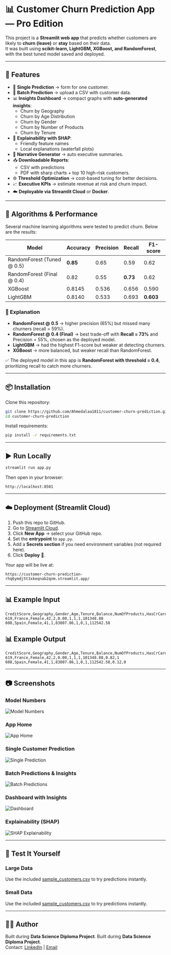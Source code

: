 # 📊 Customer Churn Prediction App — Pro Edition

This project is a **Streamlit web app** that predicts whether customers are likely to **churn (leave)** or **stay** based on their data.  
It was built using **scikit-learn, LightGBM, XGBoost, and RandomForest**, with the best tuned model saved and deployed.

---

## 🚀 Features
- 👤 **Single Prediction** → form for one customer.  
- 📂 **Batch Prediction** → upload a CSV with customer data.  
- 📊 **Insights Dashboard** → compact graphs with **auto-generated insights**:  
  - Churn by Geography  
  - Churn by Age Distribution  
  - Churn by Gender  
  - Churn by Number of Products  
  - Churn by Tenure  
- 🔮 **Explainability with SHAP**:  
  - Friendly feature names  
  - Local explanations (waterfall plots)  
- 📖 **Narrative Generator** → auto executive summaries.  
- 📥 **Downloadable Reports**:  
  - CSV with predictions  
  - PDF with sharp charts + top 10 high-risk customers.  
- ⚙️ **Threshold Optimization** → cost-based tuning for better decisions.  
- 📈 **Executive KPIs** → estimate revenue at risk and churn impact.  
- ☁️ **Deployable via Streamlit Cloud** or **Docker**.  

---

## 🧠 Algorithms & Performance

Several machine learning algorithms were tested to predict churn. Below are the results:

| Model                        | Accuracy | Precision | Recall | F1-score |
|-------------------------------|----------|-----------|--------|----------|
| RandomForest (Tuned @ 0.5)    | **0.85** | 0.65      | 0.59   | 0.62 |
| RandomForest (Final @ 0.4)    | 0.82     | 0.55      | **0.73** | 0.62 |
| XGBoost                       | 0.8145   | 0.536     | 0.656  | 0.590 |
| LightGBM                      | 0.8140   | 0.533     | 0.693  | **0.603** |

### 📌 Explanation
- **RandomForest @ 0.5** → higher precision (65%) but missed many churners (recall = 59%).  
- **RandomForest @ 0.4 (Final)** → best trade-off with **Recall = 73%** and Precision = 55%, chosen as the deployed model.  
- **LightGBM** → had the highest F1-score but weaker at detecting churners.  
- **XGBoost** → more balanced, but weaker recall than RandomForest.  

✅ The deployed model in this app is **RandomForest with threshold = 0.4**, prioritizing recall to catch more churners.

---

## 📦 Installation

Clone this repository:
```bash
git clone https://github.com/Ahmedalaa1811/customer-churn-prediction.git
cd customer-churn-prediction
```

Install requirements:
```bash
pip install -r requirements.txt
```

---

## ▶️ Run Locally
```bash
streamlit run app.py
```

Then open in your browser:
```
http://localhost:8501
```

---

## ☁️ Deployment (Streamlit Cloud)

1. Push this repo to GitHub.  
2. Go to [Streamlit Cloud](https://share.streamlit.io).  
3. Click **New App** → select your GitHub repo.  
4. Set the **entrypoint** to `app.py`.  
5. Add a **Secrets section** if you need environment variables (not required here).  
6. Click **Deploy** 🚀.  

Your app will be live at:  
```
https://customer-churn-prediction-rhq6ymdj5t3xkeqnab2qnm.streamlit.app/
```

---

## 📊 Example Input
```csv
CreditScore,Geography,Gender,Age,Tenure,Balance,NumOfProducts,HasCrCard,IsActiveMember,EstimatedSalary
619,France,Female,42,2,0.00,1,1,1,101348.88
608,Spain,Female,41,1,83807.86,1,0,1,112542.58
```

## 📊 Example Output
```csv
CreditScore,Geography,Gender,Age,Tenure,Balance,NumOfProducts,HasCrCard,IsActiveMember,EstimatedSalary,Churn_Probability,Churn_Prediction
619,France,Female,42,2,0.00,1,1,1,101348.88,0.82,1
608,Spain,Female,41,1,83807.86,1,0,1,112542.58,0.12,0
```

---

## 📷 Screenshots
### Model Numbers  
![Model Numbers](screenshots/model_performance_comparison.png)

### App Home  
![App Home](screenshots/app_home.png)

### Single Customer Prediction  
![Single Prediction](screenshots/single_prediction.png)

### Batch Predictions & Insights  
![Batch Predictions](screenshots/file_predictions.png)

### Dashboard with Insights  
![Dashboard](screenshots/dashboard.png)

### Explainability (SHAP)  
![SHAP Explainability](screenshots/shap_explainability.png)


---

## 🧪 Test It Yourself
### Large Data
Use the included [sample_customers.csv](data/churn_test_large.csv) to try predictions instantly.
### Small Data
Use the included [sample_customers.csv](data/churn_test_customers.csv) to try predictions instantly.

---

## 👨‍💻 Author
Built during **Data Science Diploma Project**. 
Built during **Data Science Diploma Project**.  
Contact: [LinkedIn](https://www.linkedin.com/in/ahmed-alaa-elsheikh-98a4b5182/) | [Email](mailto:ahmed.alaa181197@gmail.com)
